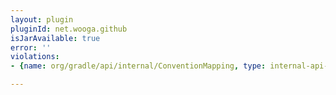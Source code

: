 ```yaml
---
layout: plugin
pluginId: net.wooga.github
isJarAvailable: true
error: ''
violations:
- {name: org/gradle/api/internal/ConventionMapping, type: internal-api-usage}

---
```

